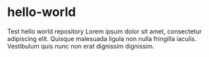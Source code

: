 # hello-world
Test hello world repository
Lorem ipsum dolor sit amet, consectetur adipiscing elit. Quisque malesuada ligula non nulla fringilla iaculis. Vestibulum quis nunc non erat dignissim dignissim. 

